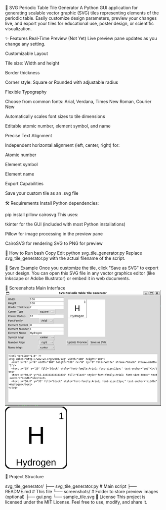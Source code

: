 🧪 SVG Periodic Table Tile Generator
A Python GUI application for generating scalable vector graphic (SVG) tiles representing elements of the periodic table. Easily customize design parameters, preview your changes live, and export your tiles for educational use, poster design, or scientific visualization.

✨ Features
Real-Time Preview (Not Yet)
Live preview pane updates as you change any setting. 

Customizable Layout

Tile size: Width and height

Border thickness

Corner style: Square or Rounded with adjustable radius

Flexible Typography

Choose from common fonts: Arial, Verdana, Times New Roman, Courier New

Automatically scales font sizes to tile dimensions

Editable atomic number, element symbol, and name

Precise Text Alignment

Independent horizontal alignment (left, center, right) for:

Atomic number

Element symbol

Element name

Export Capabilities

Save your custom tile as an .svg file

🛠 Requirements
Install Python dependencies:

pip install pillow cairosvg
This uses:

tkinter for the GUI (included with most Python installations)

Pillow for image processing in the preview pane

CairoSVG for rendering SVG to PNG for preview

🚀 How to Run
bash
Copy
Edit
python svg_tile_generator.py
Replace svg_tile_generator.py with the actual filename of the script.

💾 Save Example
Once you customize the tile, click "Save as SVG" to export your design. You can open this SVG file in any vector graphics editor (like Inkscape or Adobe Illustrator) or embed it in web documents.

📸 Screenshots
Main Interface
![GUI Screenshot](screenshots/gui.png)
![Example SVG Output](screenshots/sample_tile.svg)



📁 Project Structure

svg_tile_generator/
├── svg_tile_generator.py      # Main script
├── README.md                  # This file
└── screenshots/               # Folder to store preview images (optional)
    ├── gui.png
    └── sample_tile.svg
📄 License
This project is licensed under the MIT License.
Feel free to use, modify, and share it.
